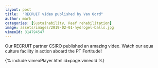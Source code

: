 ```yaml
---
layout: post
title:  "RECRUIT video published by Van Oord"
author: mark
categories: [Sustainability, Reef rehabilitation]
image: assets/images/2019-02-01-hydrogel-balls.jpg
vimeoId: 314794547
---
```

Our RECRUIT partner CSIRO published an amazing video. Watch our aqua culture facility in action aboard the PT Fortitude!

{% include vimeoPlayer.html id=page.vimeoId %}